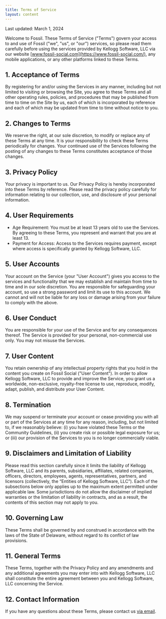 ```yaml
---
title: Terms of Service
layout: content
---
```


Last updated: March 1, 2024

Welcome to Fossil. These Terms of Service ("Terms") govern your access to 
and use of Fossil ("we", "us", or "our") services, so please read them 
carefully before using the services provided by Kellogg Software, LLC via 
our website [www.fossil-social.com](https://www.fossil-social.com/), 
any mobile applications, or any other platforms linked to these Terms.

## 1. Acceptance of Terms

By registering for and/or using the Services in any manner, including but 
not limited to visiting or browsing the Site, you agree to these Terms and 
all other operating rules, policies, and procedures that may be published 
from time to time on the Site by us, each of which is incorporated by 
reference and each of which may be updated from time to time without notice to you.

## 2. Changes to Terms

We reserve the right, at our sole discretion, to modify or replace any of 
these Terms at any time. It is your responsibility to check these Terms 
periodically for changes. Your continued use of the Services following the 
posting of any changes to these Terms constitutes acceptance of those changes.

## 3. Privacy Policy

Your privacy is important to us. Our Privacy Policy is hereby incorporated 
into these Terms by reference. Please read the privacy policy carefully for 
information relating to our collection, use, and disclosure of your personal 
information.

## 4. User Requirements

* Age Requirement: You must be at least 13 years old to use the Services. By agreeing to these Terms, you represent and warrant that you are at least 13.
* Payment for Access: Access to the Services requires payment, except where access is specifically granted by Kellogg Software, LLC.

## 5. User Accounts

Your account on the Service (your "User Account") gives you access to the 
services and functionality that we may establish and maintain from time to 
time and in our sole discretion. You are responsible for safeguarding your 
account, so use a strong password and limit its use to this account. We 
cannot and will not be liable for any loss or damage arising from your failure 
to comply with the above.

## 6. User Conduct

You are responsible for your use of the Service and for any consequences thereof. 
The Service is provided for your personal, non-commercial use only. You may 
not misuse the Services. 

## 7. User Content

You retain ownership of any intellectual property rights that you hold in the 
content you create on Fossil Social ("User Content"). In order to allow Kellogg 
Software, LLC to provide and improve the Service, you grant us a worldwide, 
non-exclusive, royalty-free license to use, reproduce, modify, adapt, publish, 
and distribute your User Content.

## 8. Termination

We may suspend or terminate your account or cease providing you with all or part 
of the Services at any time for any reason, including, but not limited to, if we 
reasonably believe: (i) you have violated these Terms or the Community Guidelines, 
(ii) you create risk or possible legal exposure for us; or (iii) our provision of 
the Services to you is no longer commercially viable.

## 9. Disclaimers and Limitation of Liability

Please read this section carefully since it limits the liability of Kellogg Software, 
LLC and its parents, subsidiaries, affiliates, related companies, officers, directors, 
employees, agents, representatives, partners, and licensors (collectively, the 
“Entities of Kellogg Software, LLC”). Each of the subsections below only applies up 
to the maximum extent permitted under applicable law. Some jurisdictions do not allow 
the disclaimer of implied warranties or the limitation of liability in contracts, 
and as a result, the contents of this section may not apply to you.

## 10. Governing Law

These Terms shall be governed by and construed in accordance with the laws of the 
State of Delaware, without regard to its conflict of law provisions.

## 11. General Terms

These Terms, together with the Privacy Policy and any amendments and any additional 
agreements you may enter into with Kellogg Software, LLC shall constitute the 
entire agreement between you and Kellogg Software, LLC concerning the Service.

## 12. Contact Information

If you have any questions about these Terms, please contact us [via email](mailto:timothy.kellogg@gmail.com).
